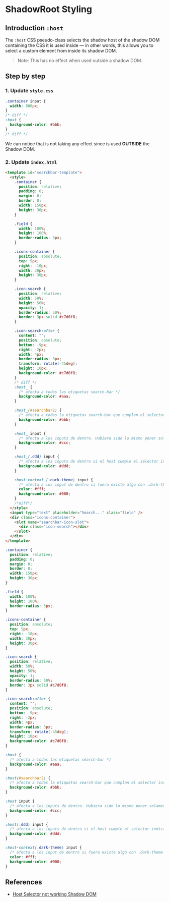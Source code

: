# ShadowRoot Styling

## Introduction `:host`

The `:host` CSS pseudo-class selects the shadow host of the shadow DOM containing the CSS it is used inside — in other words, this allows you to select a custom element from inside its shadow DOM.

> Note: This has no effect when used outside a shadow DOM.

## Step by step

### 1. Update `style.css`

```css
.container input {
  width: 800px;
}
/* diff */
:host {
  background-color: #bbb;
}
/* diff */
```

We can notice that is not taking any effect since is used **OUTSIDE** the Shadow DOM.

### 2. Update `index.html`

```html
<template id="searchbar-template">
  <style>
    .container {
      position: relative;
      padding: 0;
      margin: 0;
      border: 0;
      width: 150px;
      height: 30px;
    }

    .field {
      width: 100%;
      height: 100%;
      border-radius: 3px;
    }

    .icons-container {
      position: absolute;
      top: 5px;
      right: -10px;
      width: 30px;
      height: 30px;
    }

    .icon-search {
      position: relative;
      width: 50%;
      height: 50%;
      opacity: 1;
      border-radius: 50%;
      border: 3px solid #c7d0f8;
    }

    .icon-search:after {
      content: "";
      position: absolute;
      bottom: -9px;
      right: -2px;
      width: 4px;
      border-radius: 3px;
      transform: rotate(-45deg);
      height: 10px;
      background-color: #c7d0f8;
    }
    /* diff */
    :host_ {
      /* afecta a todas las etiquetas search-bar */
      background-color: #aaa;
    }

    :host_(#searchbar2) {
      /* afecta a todas la etiquetas search-bar que cumplan el selector indicado entre paréntesis */
      background-color: #bbb;
    }

    :host_ input {
      /* afecta a los inputs de dentro. Hubiera sido lo mismo poner solamente input sin :host */
      background-color: #ccc;
    }

    :host_(.ddd) input {
      /* afecta a los inputs de dentro si el host cumple el selector indicado */
      background-color: #ddd;
    }

    :host-context_(.dark-theme) input {
      /* afecta a los input de dentro si fuera existe algo con .dark-theme */
      color: #fff;
      background-color: #000;
    }
    /*diff*/
  </style>
  <input type="text" placeholder="Search..." class="field" />
  <div class="icons-container">
    <slot name="searchbar-icon-slot">
      <div class="icon-search"></div>
    </slot>
  </div>
</template>
```

```css
.container {
  position: relative;
  padding: 0;
  margin: 0;
  border: 0;
  width: 150px;
  height: 30px;
}

.field {
  width: 100%;
  height: 100%;
  border-radius: 3px;
}

.icons-container {
  position: absolute;
  top: 5px;
  right: -10px;
  width: 30px;
  height: 30px;
}

.icon-search {
  position: relative;
  width: 50%;
  height: 50%;
  opacity: 1;
  border-radius: 50%;
  border: 3px solid #c7d0f8;
}

.icon-search:after {
  content: "";
  position: absolute;
  bottom: -9px;
  right: -2px;
  width: 4px;
  border-radius: 3px;
  transform: rotate(-45deg);
  height: 10px;
  background-color: #c7d0f8;
}

:host {
  /* afecta a todas las etiquetas search-bar */
  background-color: #aaa;
}

:host(#searchbar2) {
  /* afecta a todas la etiquetas search-bar que cumplan el selector indicado entre paréntesis */
  background-color: #bbb;
}

:host input {
  /* afecta a los inputs de dentro. Hubiera sido lo mismo poner solamente input sin :host */
  background-color: #ccc;
}

:host(.ddd) input {
  /* afecta a los inputs de dentro si el host cumple el selector indicado */
  background-color: #ddd;
}

:host-context(.dark-theme) input {
  /* afecta a los input de dentro si fuera existe algo con .dark-theme */
  color: #fff;
  background-color: #000;
}
```

## References

- [Host Selector not working Shadow DOM](https://stackoverflow.com/questions/50999753/host-selector-not-working-for-custom-element-having-shadow-dom) 